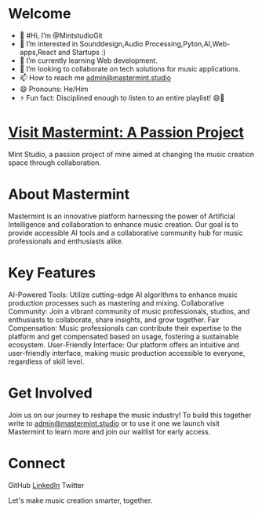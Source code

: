 # Welcome

- 👋 #Hi, I’m @MintstudioGit
- 👀 I’m interested in Sounddesign,Audio Processing,Pyton,AI,Web-apps,React and Startups :)
- 🌱 I’m currently learning Web development.
- 💞️ I’m looking to collaborate on tech solutions for music applications.
- 📫 How to reach me admin@mastermint.studio
- 😄 Pronouns: He/Him
- ⚡ Fun fact: Disciplined enough to listen to an entire playlist! 😄🎵

# [Visit Mastermint: A Passion Project](https://mint-waitlist.framer.website)


Mint Studio, a passion project of mine aimed at changing the music creation space through collaboration.

# About Mastermint

Mastermint is an innovative platform harnessing the power of Artificial Intelligence and collaboration to enhance music creation. Our goal is to provide accessible AI tools and a collaborative community hub for music professionals and enthusiasts alike.

# Key Features

AI-Powered Tools: Utilize cutting-edge AI algorithms to enhance music production processes such as mastering and mixing.
Collaborative Community: Join a vibrant community of music professionals, studios, and enthusiasts to collaborate, share insights, and grow together.
Fair Compensation: Music professionals can contribute their expertise to the platform and get compensated based on usage, fostering a sustainable ecosystem.
User-Friendly Interface: Our platform offers an intuitive and user-friendly interface, making music production accessible to everyone, regardless of skill level.
 
# Get Involved

Join us on our journey to reshape the music industry! To build this together write to admin@mastermint.studio or to use it one we launch visit Mastermint to learn more and join our waitlist for early access.

# Connect 

GitHub
[LinkedIn](https://www.linkedin.com/in/alain-kolomoni/)
Twitter

Let's make music creation smarter, together.

<!---
MintstudioGit/MintstudioGit is a ✨ special ✨ repository because its `README.md` (this file) appears on your GitHub profile.
You can click the Preview link to take a look at your changes.
--->
